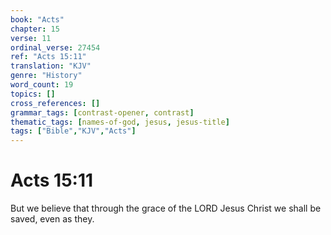 ```yaml
---
book: "Acts"
chapter: 15
verse: 11
ordinal_verse: 27454
ref: "Acts 15:11"
translation: "KJV"
genre: "History"
word_count: 19
topics: []
cross_references: []
grammar_tags: [contrast-opener, contrast]
thematic_tags: [names-of-god, jesus, jesus-title]
tags: ["Bible","KJV","Acts"]
---
```


# Acts 15:11

But we believe that through the grace of the LORD Jesus Christ we shall be saved, even as they.
